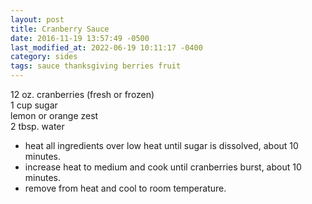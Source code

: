 ```yaml
---
layout: post
title: Cranberry Sauce
date: 2016-11-19 13:57:49 -0500
last_modified_at: 2022-06-19 10:11:17 -0400
category: sides
tags: sauce thanksgiving berries fruit
---
```

12 oz. cranberries (fresh or frozen)  
1 cup sugar  
lemon or orange zest  
2 tbsp. water  
* heat all ingredients over low heat until sugar is dissolved, about 10 minutes.
* increase heat to medium and cook until cranberries burst, about 10 minutes.
* remove from heat and cool to room temperature.
